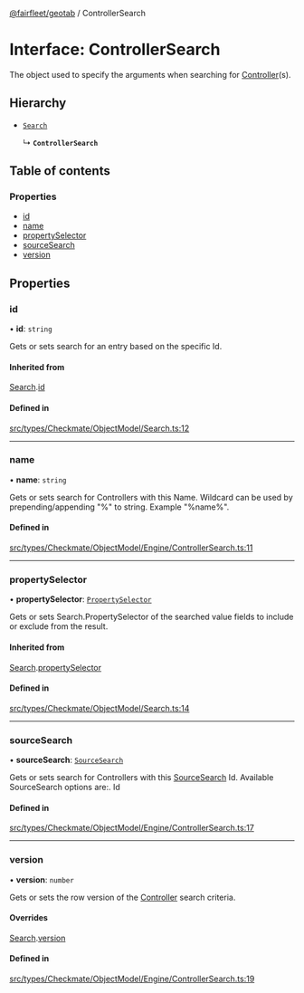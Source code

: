 [@fairfleet/geotab](../README.md) / ControllerSearch

# Interface: ControllerSearch

The object used to specify the arguments when searching for [Controller](Controller.md)(s).

## Hierarchy

- [`Search`](Search.md)

  ↳ **`ControllerSearch`**

## Table of contents

### Properties

- [id](ControllerSearch.md#id)
- [name](ControllerSearch.md#name)
- [propertySelector](ControllerSearch.md#propertyselector)
- [sourceSearch](ControllerSearch.md#sourcesearch)
- [version](ControllerSearch.md#version)

## Properties

### id

• **id**: `string`

Gets or sets search for an entry based on the specific Id.

#### Inherited from

[Search](Search.md).[id](Search.md#id)

#### Defined in

[src/types/Checkmate/ObjectModel/Search.ts:12](https://github.com/fairfleet/geotab/blob/d57d931/src/types/Checkmate/ObjectModel/Search.ts#L12)

___

### name

• **name**: `string`

Gets or sets search for Controllers with this Name. Wildcard can be used by prepending/appending "%" to string. Example "%name%".

#### Defined in

[src/types/Checkmate/ObjectModel/Engine/ControllerSearch.ts:11](https://github.com/fairfleet/geotab/blob/d57d931/src/types/Checkmate/ObjectModel/Engine/ControllerSearch.ts#L11)

___

### propertySelector

• **propertySelector**: [`PropertySelector`](PropertySelector.md)

Gets or sets Search.PropertySelector of the searched value fields to include or exclude from the result.

#### Inherited from

[Search](Search.md).[propertySelector](Search.md#propertyselector)

#### Defined in

[src/types/Checkmate/ObjectModel/Search.ts:14](https://github.com/fairfleet/geotab/blob/d57d931/src/types/Checkmate/ObjectModel/Search.ts#L14)

___

### sourceSearch

• **sourceSearch**: [`SourceSearch`](SourceSearch.md)

Gets or sets search for Controllers with this [SourceSearch](SourceSearch.md) Id.
 Available SourceSearch options are:.
 <list><item><description>Id</description></item></list>

#### Defined in

[src/types/Checkmate/ObjectModel/Engine/ControllerSearch.ts:17](https://github.com/fairfleet/geotab/blob/d57d931/src/types/Checkmate/ObjectModel/Engine/ControllerSearch.ts#L17)

___

### version

• **version**: `number`

Gets or sets the row version of the [Controller](Controller.md) search criteria.

#### Overrides

[Search](Search.md).[version](Search.md#version)

#### Defined in

[src/types/Checkmate/ObjectModel/Engine/ControllerSearch.ts:19](https://github.com/fairfleet/geotab/blob/d57d931/src/types/Checkmate/ObjectModel/Engine/ControllerSearch.ts#L19)
